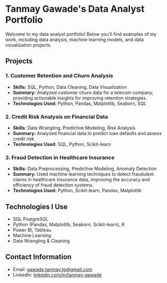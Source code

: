 # Tanmay Gawade's Data Analyst Portfolio

Welcome to my data analyst portfolio! Below you'll find examples of my work, including data analysis, machine learning models, and data visualization projects.

## Projects

### 1. **Customer Retention and Churn Analysis**
   - **Skills:** SQL, Python, Data Cleaning, Data Visualization
   - **Summary:** Analyzed customer churn data for a telecom company, providing actionable insights for improving retention strategies.
   - **Technologies Used:** Python, Pandas, Matplotlib, Seaborn, SQL

### 2. **Credit Risk Analysis on Financial Data**
   - **Skills:** Data Wrangling, Predictive Modeling, Risk Analysis
   - **Summary:** Analyzed financial data to predict loan defaults and assess credit risk.
   - **Technologies Used:** SQL, Python, Scikit-learn

### 3. **Fraud Detection in Healthcare Insurance**
   - **Skills:** Data Preprocessing, Predictive Modeling, Anomaly Detection
   - **Summary:** Used machine learning techniques to detect fraudulent claims in healthcare insurance data, improving the accuracy and efficiency of fraud detection systems.
   - **Technologies Used:** Python, Scikit-learn, Pandas, Matplotlib

## Technologies I Use
- SQL PostgreSQL
- Python (Pandas, Matplotlib, Seaborn, Scikit-learn), R
- Power BI, Tableau
- Machine Learning
- Data Wrangling & Cleaning

## Contact Information
- Email: gawade.tanmay.tg@gmail.com
- LinkedIn: [linkedin.com/in/tanmay-gawade](https://linkedin.com/in/tanmay-gawade)
